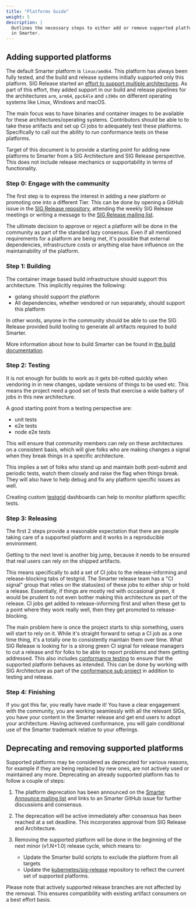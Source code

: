 ```yaml
---
title: "Platforms Guide"
weight: 5
description: |
  Outlines the necessary steps to either add or remove supported platform builds
  in Smarter.
---
```


## Adding supported platforms

The default Smarter platform is `linux/amd64`. This platform has always been
fully tested, and the build and release systems initially supported only this
platform. SIG Release started an [effort to support multiple architectures][0].
As part of this effort, they added support in our build and release pipelines
for the architectures `arm`, `arm64`, `ppc64le` and `s390x` on different
operating systems like Linux, Windows and macOS.

[0]: https://github.com/kubernetes/kubernetes/issues/38067

The main focus was to have binaries and container images to be available for
these architectures/operating systems. Contributors should be able to to take
these artifacts and set up CI jobs to adequately test these platforms.
Specifically to call out the ability to run conformance tests on these
platforms.

Target of this document is to provide a starting point for adding new platforms
to Smarter from a SIG Architecture and SIG Release perspective. This does not
include release mechanics or supportability in terms of functionality.

### Step 0: Engage with the community

The first step is to express the interest in adding a new platform or promoting
one into a different Tier. This can be done by opening a GitHub issue in the
[SIG Release repository](https://github.com/kubernetes/sig-release/issues),
attending the weekly SIG Release meetings or writing a message to the [SIG
Release mailing list](https://groups.google.com/g/kubernetes-sig-release).

The ultimate decision to approve or reject a platform will be done in the
community as part of the standard lazy consensus. Even if all mentioned
requirements for a platform are being met, it's possible that external
dependencies, infrastructure costs or anything else have influence on the
maintainability of the platform.

### Step 1: Building

The container image based build infrastructure should support this architecture.
This implicitly requires the following:

- golang should support the platform
- All dependencies, whether vendored or run separately, should support this
  platform

In other words, anyone in the community should be able to use the SIG Release
provided build tooling to generate all artifacts required to build Smarter.

More information about how to build Smarter can be found in [the build
documentation][1].

[1]: https://github.com/kubernetes/kubernetes/tree/3f7c09e/build#building-kubernetes

### Step 2: Testing

It is not enough for builds to work as it gets bit-rotted quickly when vendoring
in in new changes, update versions of things to be used etc. This means the
project need a good set of tests that exercise a wide battery of jobs in this
new architecture.

A good starting point from a testing perspective are:

- unit tests
- e2e tests
- node e2e tests

This will ensure that community members can rely on these architectures on a
consistent basis, which will give folks who are making changes a signal when
they break things in a specific architecture.

This implies a set of folks who stand up and maintain both post-submit and
periodic tests, watch them closely and raise the flag when things break. They
will also have to help debug and fix any platform specific issues as well.

Creating custom [testgrid][4] dashboards can help to monitor platform specific
tests.

[4]: https://testgrid.k8s.io

### Step 3: Releasing

The first 2 steps provide a reasonable expectation that there are people taking
care of a supported platform and it works in a reproducible environment.

Getting to the next level is another big jump, because it needs to be ensured
that real users can rely on the shipped artifacts.

This means specifically to add a set of CI jobs to the release-informing and
release-blocking tabs of testgrid. The Smarter release team has a "CI signal"
group that relies on the status(es) of these jobs to either ship or hold a
release. Essentially, if things are mostly red with occasional green, it would
be prudent to not even bother making this architecture as part of the release.
CI jobs get added to release-informing first and when these get to a point where
they work really well, then they get promoted to release-blocking.

The main problem here is once the project starts to ship something, users will
start to rely on it. While it's straight forward to setup a CI job as a one time
thing, it's a totally one to consistently maintain them over time. What SIG
Release is looking for is a strong green CI signal for release managers to cut a
release and for folks to be able to report problems and them getting addressed.
This also includes [conformance testing][2] to ensure that the supported
platform behaves as intended. This can be done by working with SIG Architecture
as part of the [conformance sub project][3] in addition to testing and release.

[2]: https://github.com/cncf/k8s-conformance
[3]: https://github.com/kubernetes/community/tree/master/sig-architecture#conformance-definition

### Step 4: Finishing

If you got this far, you really have made it! You have a clear engagement with
the community, you are working seamlessly with all the relevant SIGs, you have
your content in the Smarter release and get end users to adopt your
architecture. Having achieved conformance, you will gain conditional use of the
Smarter trademark relative to your offerings.

## Deprecating and removing supported platforms

Supported platforms may be considered as deprecated for various reasons, for
example if they are being replaced by new ones, are not actively used or
maintained any more. Deprecating an already supported platform has to follow a
couple of steps:

1. The platform deprecation has been announced on the [Smarter Announce
   mailing list](https://groups.google.com/g/kubernetes-announce)
   and links to an Smarter GitHub issue for further discussions and consensus.

1. The deprecation will be active immediately after consensus has been reached
   at a set deadline. This incorporates approval from SIG Release and
   Architecture.

1. Removing the supported platform will be done in the beginning of the next
   minor (v1.N+1.0) release cycle, which means to:
   - Update the Smarter build scripts to exclude the platform from all targets
   - Update the [kubernetes/sig-release](https://github.com/kubernetes/sig-release)
     repository to reflect the current set of supported platforms.

Please note that actively supported release branches are not affected by the
removal. This ensures compatibility with existing artifact consumers on a best
effort basis.

